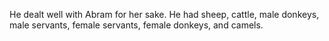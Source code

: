 He dealt well with Abram for her sake. He had sheep, cattle, male donkeys, male servants, female servants, female donkeys, and camels.